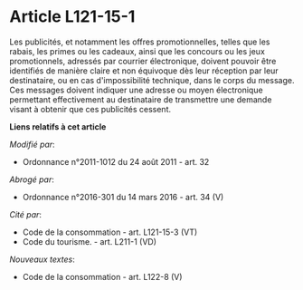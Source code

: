 # Article L121-15-1

Les publicités, et notamment les offres promotionnelles, telles que les rabais, les primes ou les cadeaux, ainsi que les
concours ou les jeux promotionnels, adressés par courrier électronique, doivent pouvoir être identifiés de manière claire et
non équivoque dès leur réception par leur destinataire, ou en cas d'impossibilité technique, dans le corps du message. Ces
messages doivent indiquer une adresse ou moyen électronique permettant effectivement au destinataire de transmettre une
demande visant à obtenir que ces publicités cessent.

**Liens relatifs à cet article**

_Modifié par_:

  - Ordonnance n°2011-1012 du 24 août 2011 - art. 32

_Abrogé par_:

  - Ordonnance n°2016-301 du 14 mars 2016 - art. 34 (V)

_Cité par_:

  - Code de la consommation - art. L121-15-3 (VT)
  - Code du tourisme. - art. L211-1 (VD)

_Nouveaux textes_:

  - Code de la consommation - art. L122-8 (V)
